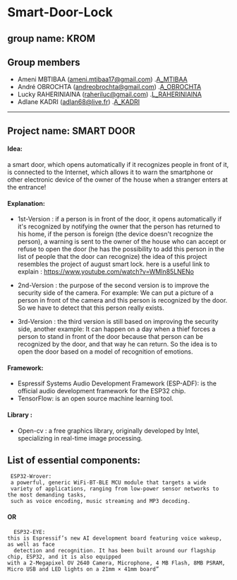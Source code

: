 # Smart-Door-Lock 

## group name: KROM

## Group members
* Ameni MBTIBAA  (ameni.mtibaa17@gmail.com)  .[A_MTIBAA](https://github.com/amenimtibaa "A_MTIBAA")
* André OBROCHTA  (andreobrochta@gmail.com) .[A_OBROCHTA](https://github.com/aobrochta "A_OBROCHTA")
* Lucky RAHERINIAINA  (raheriluc@gmail.com) .[L_RAHERINIAINA](https://github.com/raheriluc "L_RAHERINIAINA")
* Adlane KADRI  (adlan68@live.fr) .[A_KADRI](https://github.com/adlaneKadri "A_KADRI")

-----------------------------------------------------------------------------------------------------------------------------------

## Project name: SMART DOOR 

#### Idea: 
a smart door, which opens automatically if it recognizes people in front of it, is connected to the Internet, which allows it to warn the smartphone or other electronic device of the owner of the house when a stranger enters at the entrance!

#### Explanation: 
* 1st-Version :
if a person is in front of the door, it opens automatically if it's recognized by notifying the owner that the person has returned to his home, if the person is foreign (the device doesn't recognize the person), a warning is sent to the owner of the house who can accept or refuse to open the door (he has the possibility to add this person in the list of people that the door can recognize)
the idea of this project resembles the project of august smart lock. 
here is a useful link to explain :  https://www.youtube.com/watch?v=WMln85LNENo

* 2nd-Version : 
the purpose of the second version is to improve the security side of the camera.
For example:
We can put a picture of a person in front of the camera and this person is recognized by the door.
So we have to detect that this person really exists.

* 3rd-Version :
the third version is still based on improving the security side, another example:
It can happen on a day when a thief forces a person to stand in front of the door because that person can be recognized by the door, and that way he can return. 
So the idea is to open the door based on a model of recognition of emotions.


#### Framework:
* Espressif Systems Audio Development Framework (ESP-ADF): 
		is the official audio development framework for the ESP32 chip.
* TensorFlow:
	    is an open source machine learning tool.

#### Library : 
* Open-cv : 
    a free graphics library, originally developed by Intel, specializing in real-time image processing.


## List of essential components:

     ESP32-Wrover: 
     a powerful, generic WiFi-BT-BLE MCU module that targets a wide
     variety of applications, ranging from low-power sensor networks to the most demanding tasks, 
     such as voice encoding, music streaming and MP3 decoding.
#### OR
	  ESP32-EYE:
    this is Espressif’s new AI development board featuring voice wakeup, as well as face
	  detection and recognition. It has been built around our flagship chip, ESP32, and it is also equipped 
    with a 2-Megapixel OV 2640 Camera, Microphone, 4 MB Flash, 8MB PSRAM, Micro USB and LED lights on a 21mm × 41mm board”

 
